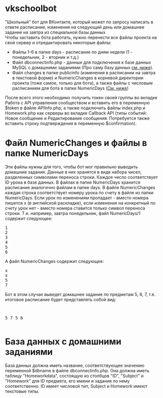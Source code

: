 # vkschoolbot
"Школьный" бот для ВКонтакте, который может по запросу написать в ответе расписание, изменения на следующий день или домашнее задание на завтра из специальной базы данных<br >
Чтобы заставить бота работать, нужно перенести все файлы проекта на свой сервер и отредактировать некоторые файлы:
<ul>
  <li>Файлы 1-6 в папке days - расписание по дням недели (1 - понедельник, 2 - вторник и т.д.)</li>
  <li>Файл dbconnectinfo.php - данные для подключения к базе данных MySQL с домашними заданиями (Про саму базу данных <a href="#databaseinfo">см. ниже</a>).</li>
  <li>Файл changes в папке publicinfo (изменения в расписании на завтра в текстовой форме) и NumericChanges в корневой директории проекта (тоже самое, только для бота), а также файлы с числовым расписанием для бота в папке NumericDays (<a href="#numeric">См. ниже</a>)</li>
</ul>
После всего этого необходимо получить токен своей группы во вкладке Работа с API управления сообществом и вставить его в переменную $token в файле APIInfo.php, а также подключить файлы index.php и Homework.php как серверы во вкладке Callback API (типы событий: Новое сообщение и Редактирование сообщения. Потребуется также вставить строку подтверждения в переменную $confirmation). 
<a name="numeric"></a><h1>Файл NumericChanges и файлы в папке NumericDays</h1>
Эти файлы нужны для того, чтобы бот мог правильно выводить домашние задания. Данные в них хранятся в виде набора чисел, разделенных символами переноса строки. Каждое число соответствует ID урока в базе данных. В файлах в папке NumericDays хранится расписание аналогично файлам в папке days. В файле NumericChanges каждая строка соответствует номеру урока по счету в файле из папки NumericDays. Если урок по изменениям пропадает - вместо номера пишется x (в английской раскладке), если изменения на конкретный по счету урок нет - вместо номера ставится только символ переноса строки. Т.е. например, завтра понедельник, файл NumericDays/1 содержит следующее:
<pre>
1
2
3
4
5
6
</pre>
А файл NumericChanges содержит следующее:
<pre>
x
x
5
7
</pre>
Бот в этом случае выведет домашнее задание по предметам 5, 6, 7, т.е. итоговое расписание будет представлять собой вид:
<pre>


5
7
5
6
</pre>
<a name="databaseinfo"></a><h1>База данных с домашними заданиями</h1>
База данных должна иметь название, соответствующее значению переменной $dbname в файле dbconnectinfo.php. Она должна иметь таблицу "Homeworkdata", состоящую из столбцов "ID", "Subject" и "Homework" для ID предмета, его имени и задания по нему соответственно. ID имеет числовой тип, Subject и Homework имеют текстовые типы.
